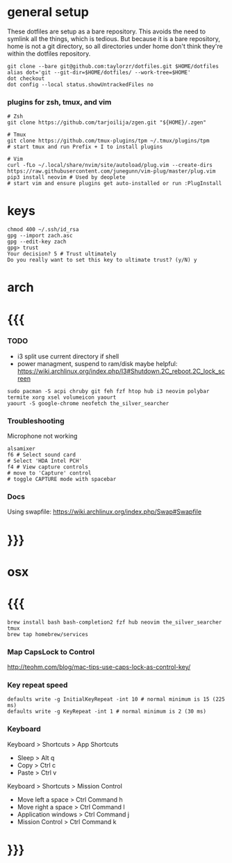 # general setup

These dotfiles are setup as a bare repository. This avoids the need to symlink all the things, which
is tedious. But because it is a bare repository, home is not a git directory, so all directories
under home don't think they're within the dotfiles repository.
```
git clone --bare git@github.com:taylorzr/dotfiles.git $HOME/dotfiles
alias dot='git --git-dir=$HOME/dotfiles/ --work-tree=$HOME'
dot checkout
dot config --local status.showUntrackedFiles no
```

### plugins for zsh, tmux, and vim
```
# Zsh
git clone https://github.com/tarjoilija/zgen.git "${HOME}/.zgen"

# Tmux
git clone https://github.com/tmux-plugins/tpm ~/.tmux/plugins/tpm
# start tmux and run Prefix + I to install plugins

# Vim
curl -fLo ~/.local/share/nvim/site/autoload/plug.vim --create-dirs https://raw.githubusercontent.com/junegunn/vim-plug/master/plug.vim
pip3 install neovim # Used by deoplete
# start vim and ensure plugins get auto-installed or run :PlugInstall
```

# keys
```
chmod 400 ~/.ssh/id_rsa
gpg --import zach.asc
gpg --edit-key zach
gpg> trust
Your decision? 5 # Trust ultimately
Do you really want to set this key to ultimate trust? (y/N) y
```

# arch

# {{{
### TODO
- i3 split use current directory if shell
- power managment, suspend to ram/disk
    maybe helpful: https://wiki.archlinux.org/index.php/I3#Shutdown.2C_reboot.2C_lock_screen

```
sudo pacman -S acpi chruby git feh fzf htop hub i3 neovim polybar termite xorg xsel volumeicon yaourt
yaourt -S google-chrome neofetch the_silver_searcher
```

### Troubleshooting
Microphone not working
```
alsamixer
f6 # Select sound card
# Select 'HDA Intel PCH'
f4 # View capture controls
# move to 'Capture' control
# toggle CAPTURE mode with spacebar
```

### Docs
Using swapfile: https://wiki.archlinux.org/index.php/Swap#Swapfile

# }}}

# osx
# {{{

```
brew install bash bash-completion2 fzf hub neovim the_silver_searcher tmux
brew tap homebrew/services
```

### Map CapsLock to Control
http://teohm.com/blog/mac-tips-use-caps-lock-as-control-key/

### Key repeat speed
```
defaults write -g InitialKeyRepeat -int 10 # normal minimum is 15 (225
ms)
defaults write -g KeyRepeat -int 1 # normal minimum is 2 (30 ms)
```

### Keyboard
Keyboard > Shortcuts > App Shortcuts
- Sleep > Alt q
- Copy > Ctrl c
- Paste > Ctrl v

Keyboard > Shortcuts > Mission Control
- Move left a space > Ctrl Command h
- Move right a space > Ctrl Command l
- Application windows > Ctrl Command j
- Mission Control > Ctrl Command k
# }}}
